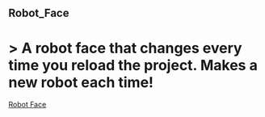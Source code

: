 ## Robot_Face
# > A robot face that changes every time you reload the project. Makes a new robot each time!

[Robot Face](https://girhotraz26.github.io/Robot_Face)
